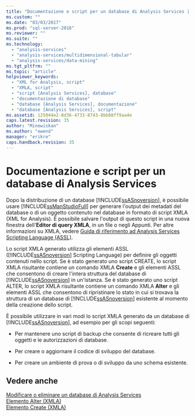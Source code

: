 ```yaml
---
title: "Documentazione e script per un database di Analysis Services | Microsoft Docs"
ms.custom: ""
ms.date: "03/03/2017"
ms.prod: "sql-server-2016"
ms.reviewer: ""
ms.suite: ""
ms.technology: 
  - "analysis-services"
  - "analysis-services/multidimensional-tabular"
  - "analysis-services/data-mining"
ms.tgt_pltfrm: ""
ms.topic: "article"
helpviewer_keywords: 
  - "XML for Analysis, script"
  - "XMLA, script"
  - "script [Analysis Services], database"
  - "documentazione di database"
  - "database [Analysis Services], documentazione"
  - "database [Analysis Services], script"
ms.assetid: 125044e2-8d36-4733-8743-8bb68ff9aa4e
caps.latest.revision: 35
author: "Minewiskan"
ms.author: "owend"
manager: "erikre"
caps.handback.revision: 35
---
```

# Documentazione e script per un database di Analysis Services
  Dopo la distribuzione di un database [!INCLUDE[ssASnoversion](../../includes/ssasnoversion-md.md)], è possibile usare [!INCLUDE[ssManStudioFull](../../includes/ssmanstudiofull-md.md)] per generare l'output dei metadati del database o di un oggetto contenuto nel database in formato di script XMLA (XML for Analysis). È possibile salvare l'output di questo script in una nuova finestra dell'**Editor di query XMLA**, in un file o negli Appunti. Per altre informazioni su XMLA, vedere [Guida di riferimento ad Analysis Services Scripting Language &#40;ASSL&#41;](../../analysis-services/scripting/analysis-services-scripting-language-assl-for-xmla.md).  
  
 Lo script XMLA generato utilizza gli elementi ASSL ([!INCLUDE[ssASnoversion](../../includes/ssasnoversion-md.md)] Scripting Language) per definire gli oggetti contenuti nello script. Se è stato generato uno script CREATE, lo script XMLA risultante contiene un comando XMLA **Create** e gli elementi ASSL che consentono di creare l'intera struttura del database di [!INCLUDE[ssASnoversion](../../includes/ssasnoversion-md.md)] in un'istanza. Se è stato generato uno script ALTER, lo script XMLA risultante contiene un comando XMLA **Alter** e gli elementi ASSL che consentono di ripristinare lo stato in cui si trovava la struttura di un database di [!INCLUDE[ssASnoversion](../../includes/ssasnoversion-md.md)] esistente al momento della creazione dello script.  
  
 È possibile utilizzare in vari modi lo script XMLA generato da un database di [!INCLUDE[ssASnoversion](../../includes/ssasnoversion-md.md)], ad esempio per gli scopi seguenti:  
  
-   Per mantenere uno script di backup che consente di ricreare tutti gli oggetti e le autorizzazioni di database.  
  
-   Per creare o aggiornare il codice di sviluppo del database.  
  
-   Per creare un ambiente di prova o di sviluppo da uno schema esistente.  
  
## Vedere anche  
 [Modificare o eliminare un database di Analysis Services](../../analysis-services/multidimensional-models/modify-or-delete-an-analysis-services-database.md)   
 [Elemento Alter &#40;XMLA&#41;](../../analysis-services/xmla/xml-elements-commands/alter-element-xmla.md)   
 [Elemento Create &#40;XMLA&#41;](../../analysis-services/xmla/xml-elements-commands/create-element-xmla.md)  
  
  
